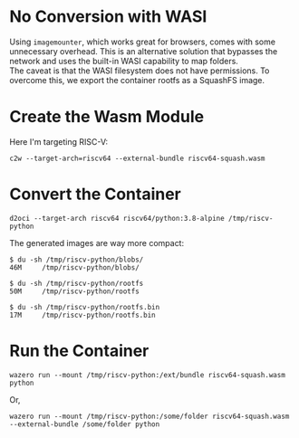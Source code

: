 # No Conversion with WASI
Using `imagemounter`, which works great for browsers, comes with some unnecessary overhead. This is an alternative solution that bypasses the network and uses the built-in WASI capability to map folders.  
The caveat is that the WASI filesystem does not have permissions. To overcome this, we export the container rootfs as a SquashFS image.

# Create the Wasm Module
Here I'm targeting RISC-V:
```console
c2w --target-arch=riscv64 --external-bundle riscv64-squash.wasm
```

# Convert the Container
```console
d2oci --target-arch riscv64 riscv64/python:3.8-alpine /tmp/riscv-python
```

The generated images are way more compact:
```console 
$ du -sh /tmp/riscv-python/blobs/
46M     /tmp/riscv-python/blobs/

$ du -sh /tmp/riscv-python/rootfs
50M     /tmp/riscv-python/rootfs

$ du -sh /tmp/riscv-python/rootfs.bin 
17M     /tmp/riscv-python/rootfs.bin
```

# Run the Container
```console
wazero run --mount /tmp/riscv-python:/ext/bundle riscv64-squash.wasm python
```

Or,
```console
wazero run --mount /tmp/riscv-python:/some/folder riscv64-squash.wasm --external-bundle /some/folder python
```